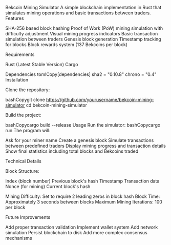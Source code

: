 Bekcoin Mining Simulator
A simple blockchain implementation in Rust that simulates mining operations and basic transactions between traders.
Features

SHA-256 based block hashing
Proof of Work (PoW) mining simulation with difficulty adjustment
Visual mining progress indicators
Basic transaction simulation between traders
Genesis block generation
Timestamp tracking for blocks
Block rewards system (137 Bekcoins per block)

Requirements

Rust (Latest Stable Version)
Cargo

Dependencies
tomlCopy[dependencies]
sha2 = "0.10.8"
chrono = "0.4"
Installation

Clone the repository:

bashCopygit clone https://github.com/yourusername/bekcoin-mining-simulator
cd bekcoin-mining-simulator

Build the project:

bashCopycargo build --release
Usage
Run the simulator:
bashCopycargo run
The program will:

Ask for your miner name
Create a genesis block
Simulate transactions between predefined traders
Display mining progress and transaction details
Show final statistics including total blocks and Bekcoins traded

Technical Details

Block Structure:

Index (block number)
Previous block's hash
Timestamp
Transaction data
Nonce (for mining)
Current block's hash


Mining Difficulty: Set to require 2 leading zeros in block hash
Block Time: Approximately 3 seconds between blocks
Maximum Mining Iterations: 100 per block

Future Improvements

Add proper transaction validation
Implement wallet system
Add network simulation
Persist blockchain to disk
Add more complex consensus mechanisms
